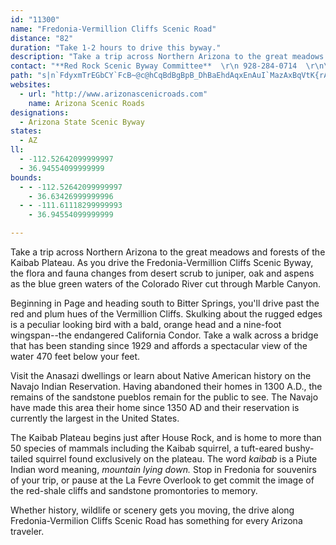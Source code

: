 ```yaml
---
id: "11300"
name: "Fredonia-Vermillion Cliffs Scenic Road"
distance: "82"
duration: "Take 1-2 hours to drive this byway."
description: "Take a trip across Northern Arizona to the great meadows and forests of the Kaibab Plateau. As you drive the Fredonia-Vermillion Cliffs Scenic Byway, the flora and fauna changes from desert scrub to juniper, oak and aspens."
contact: "**Red Rock Scenic Byway Committee**  \r\n 928-284-0714  \r\n\r\n"
path: "s|n`FdyxmTrEGbCY`FcB~@c@hCqBdBgBpB_DhBaEhdAqxEnAuI`MazAxBqVtK{rAhCcY|@wM|D_d@~@_HjAoGjCuJrDgKrv@aqBbJiW|@eDxBuN\\aJxBabAd@eHnLou@rCeOx@yChQui@jv@o}B|F{PhDmIjBmDfG{Jne@mu@~kCwgErAmCxCgH|ZmcAlBgHvEgPxA{DnDuHtWeb@xAkDrAuDhB_JXaC^oFDkIYgFUmCiAmGmCgJmHkTy@_DS{BBgCZiCdHoRN{ACqAYgBu@uAg@k@{B}Ac@a@c@k@q@_BmCwNGw@FgBHk@d@oA^k@lAy@xA[nABbA^^\\hD~ExAr@hAFvAYhA_@|IgE^MvBKbC^hAf@rD~DbD~@nB?bB_@rPuGlB]dCRlErElBv@|CDpKgEzDeAjBKzMRlDEh[sClTaCxAE`FPfBTdBb@xPzHrDtAlFnAfFXrFQfDe@hCm@vTkInC[hBRfHfDr@LlDDdEo@pA?bYzDlAp@nAtAhB~Fr@rAlBrAn@P~ALxASlD_BxASn@?fFj@hC?hAQ`HsBhAEb@@dDv@lA@rAU|D}B~@OxADrDf@vADnC_@lFeCvDm@~Ak@~AeB`BiEn@cAxAcB~@q@lAe@xCQr@HhBf@xBvAd]x\\bDtCnAbBrDzGvChGxFdK|AfBz@x@~H`EzCfBrOzMbDdBvAVzDL~KPfDQ~Bw@l@[dBkBx@uAn@mB\\eBT_DYoOH_F^gDhCqPh@_H?_Fe@u`@@kCNmBVsAd@cBbAoCbE_JpEwKnCuIbAeEbAiHZ_ET{Eb@iSd@sE\\}AbAcDnAkCxB{CbCyBn@]xLuEtE_BfCsA~@s@lBqBrAgCp@gB`AgEZkEKsEWeCQgAsAgFsA_DoBiG_@wCCcCT_Df@qBnAiCnCyC`DqCrCmBlD_BrCg@xBQlCDtTlAnQfBbNpB`GfAr[lHrDj@fB?nAKhBu@b@e@t@qAx@kDAwBMwBe@aCy@kCwPmb@qAmC{BeDeCgCsBsAygAon@}EyC{DqCsFoFuBgCcBeCiCeE{DaIcBgEWeCHoAVqAdEaHp@_BbA{B|CaJrAeDjB{CfHsHf@_BJ_A@_AMeA_@yAiAyAgCiBmDaDw@cB[mBAk@dAiMC}Qp@sNNaBh@yCrD}Lt@_DZqBVuMXoFt@yI^aDhBoKR}CEiBa@qC{@gCwF{HgGgKi@gAuAgFo@eFiAgEi@qDDoCLw@nD}Nt@mEr@aIX_J~@wE|AcER}AGeCOy@a@_A_H{I_BmAiAc@qHm@wAm@qAeAi@y@mCgGkAeA{HaCmDw@}K{Cq@WyCcByAoAgHiHgCyAaBgB[}@MgACeB`@{BfAmBnRmOh@g@jAeBfAmDnAaLbBoGlAmD~@oBh@y@~BuBbCsArAqA\\g@`@mARsADq@OaCeAgIGkCReBj@mBfGiIfBsBlBeB~ByA|Am@rKgDzBeAlBwApBiCbC_FrAuB`DeC~@gAZo@^oApB_LDyCi@}IIsC\\yA^m@`@]|@MnL?v@K\\Kx@o@j@cAZiAC_C}@qEEuB^eBfCoD|@_CFyCSeHXmEUsBwBsEWgB?s@t@uI?yEIgBeAkFgEqPMsABsBbAgHNw@h@mAx@m@n@Qh@?lCd@nAEbA_@h@g@h@_At@_Cr@qCD{DIaB_@qBe@mAi@aAs@w@_@_@aJgFsAYeAPs@l@_@x@EpAJ`AlAfDPpAGtASp@y@`Am@RcAHgMJ{BEgAWiAm@{@wAg@}CCiCa@{Ay@s@g@Qa@?c@Ju@l@c@~A?lAh@dFOrA_@f@_@Rc@Hu@Oc@a@OYO_B^}St@aNhIim@dCoOhj@}kCbQqx@fSy`AzBgNbA{Hji@euDlGmd@fFe]zPelA|DcWzQiqArNy`A`OqeAjZasB`Iuk@^sD\\oS`@uEjJym@dR_lArBcP`AuMNoIIsKOeEc@cGsD_]eQg|Ai@iEwBuKu@sCcBgFiC}GaWgi@yFcLkHoP}CaKii@goB_AwC{BqEyCqD{cCwhCcl@in@yB_ByAs@y@SuB_@oXqCyB[}EmAcBo@{GiD_E_DyBsBmCeD_AcB_AeDQeBAgAH_DrAoHPkBAaC]qC}F}V{_@i{Bo@sCs@gBeAyBgBqCq]e^kFuD{ToNwAeA_BaBaCqEyGuQs@uAaByBsaA}v@sAsAeBqCq@gBsDmOa@sAy@_BmBuBeMgGiJgFgtAoq@gP{IqBeBoBsCuP}WgEoH{@wBuAcEkBqH}Kq_@iMod@wBsLeTsdBc@eB_@w@sCoDg@}@a@oAIyA?eBXeBvHkTAy@nAyEVeC`@uLd@oCXeAdAyBdK}QlDsFbFsGvGgGhb@w[rByA~A{@lCq@nCArANtLpCzD^te@g@|FFbE^nFnAjDxA`l@hZnOrHxPnHnE|B~gBxx@tn@nWrFtCtKdH|B`AzBv@tCj@jcAvIvHrAli@zKtKpBrBr@xBvAn@l@hAtAbAdBpHrP`MrWnAxCrAlEx@xBvFzJ~A~BvBrBxB`AbCb@jLn@|E?z_AwLlN_BjDDdPfBrTp@rD?nBKr^kFxEOvDRvX~CnBFxAEvCe@hfAsWfEw@~AM`L`@zLM`FFj{BlKfBSbCeA|CmD"
websites:
  - url: "http://www.arizonascenicroads.com"
    name: Arizona Scenic Roads
designations:
  - Arizona State Scenic Byway
states:
  - AZ
ll:
  - -112.52642099999997
  - 36.94554099999999
bounds:
  - - -112.52642099999997
    - 36.63426999999996
  - - -111.61118299999993
    - 36.94554099999999

---
```


Take a trip across Northern Arizona to the great meadows and forests of the Kaibab Plateau. As you drive the Fredonia-Vermillion Cliffs Scenic Byway, the flora and fauna changes from desert scrub to juniper, oak and aspens as the blue green waters of the Colorado River cut through Marble Canyon.

Beginning in Page and heading south to Bitter Springs, you'll drive past the red and plum hues of the Vermillion Cliffs. Skulking about the rugged edges is a peculiar looking bird with a bald, orange head and a nine-foot wingspan--the endangered California Condor. Take a walk across a bridge that has been standing since 1929 and affords a spectacular view of the water 470 feet below your feet.

Visit the Anasazi dwellings or learn about Native American history on the Navajo Indian Reservation. Having abandoned their homes in 1300 A.D., the remains of the sandstone pueblos remain for the public to see. The Navajo have made this area their home since 1350 AD and their reservation is currently the largest in the United States.

The Kaibab Plateau begins just after House Rock, and is home to more than 50 species of mammals including the Kaibab squirrel, a tuft-eared bushy-tailed squirrel found exclusively on the plateau. The word _kaibab_ is a Piute Indian word meaning, _mountain lying down._ Stop in Fredonia for souvenirs of your trip, or pause at the La Fevre Overlook to get commit the image of the red-shale cliffs and sandstone promontories to memory.

Whether history, wildlife or scenery gets you moving, the drive along Fredonia-Vermilion Cliffs Scenic Road has something for every Arizona traveler.
